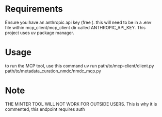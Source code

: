 # Requirements
Ensure you have an anthropic api key (free ). this will need to be in a .env file within mcp_client/mcp_client dir called ANTHROPIC_API_KEY.
This project uses uv package manager. 
# Usage 
to run the MCP tool, use this command uv run path/to/mcp-client/client.py path/to/metadata_curation_nmdc/nmdc_mcp.py

# Note
THE MINTER TOOL WILL NOT WORK FOR OUTSIDE USERS. This is why it is commented, this endpoint requires auth
